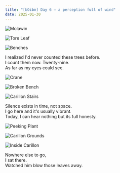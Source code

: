 ```yaml
---
title: "[bOibm] Day 6 — a perception full of wind"
date: 2025-01-30
---
```

![Molawin](images/20250130-080833-bOibm-6-Molawin.jpg)

![Tore Leaf](images/20250130-082054-bOibm-6-tore-leaf.jpg)

![Benches](images/20250130-082252-bOibm-6-benches.jpg)

I realized I'd never counted these trees before.  
I count them now. Twenty-nine.  
As far as my eyes could see.

![Crane](images/20250130-083146-bOibm-6-crane.jpg)

![Broken Bench](images/20250130-083527-bOibm-6-broken-bench.jpg)

![Carillon Stairs](images/20250130-083708-bOibm-6-carillon-stairs.jpg)

Silence exists in time, not space.  
I go here and it's usually vibrant.  
Today, I can hear nothing but its full honesty.

![Peeking Plant](images/20250130-083848-bOibm-6-peeking-plant.jpg)

![Carillon Grounds](images/20250130-084308-bOibm-6-carillon-grounds.jpg)

![Inside Carillon](images/20250130-084408-bOibm-6-inside-Carillon.jpg)

Nowhere else to go,  
I sat there.  
Watched him blow those leaves away.